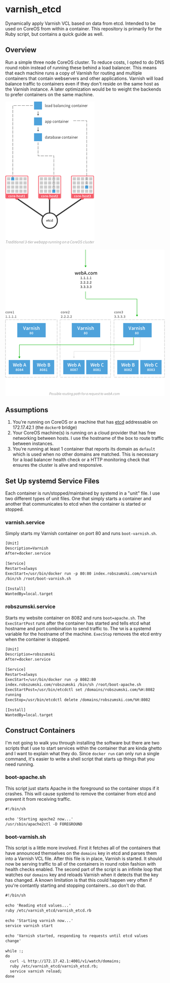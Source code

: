 varnish_etcd
============

Dynamically apply Varnish VCL based on data from etcd. Intended to be used on CoreOS from within a container. This repository is primarily for the Ruby script, but contains a quick guide as well.

## Overview

Run a simple three node CoreOS cluster. To reduce costs, I opted to do DNS round robin instead of running these behind a load balancer. This means that each machine runs a copy of Varnish for routing and multiple containers that contain webservers and other applications. Varnish will load balance traffic to containers even if they don't reside on the same host as the Varnish instance. A later optimization would be to weight the backends to prefer containers on the same machine.

![Overview](Overview.png)

![Routing](Routing.png)

## Assumptions

1. You're running on CoreOS or a machine that has [etcd](http://coreos.com/docs/guides/etcd/) addressable on 172.17.42.1 (the `docker0` bridge) 
2. Your CoreOS machine(s) is running on a cloud provider that has free networking between hosts. I use the hostname of the box to route traffic between instances.
3. You're running at least 1 container that reports its domain as `default` which is used when no other domains are matched. This is necessary for a load balancer health check or a HTTP monitoring check that ensures the cluster is alive and responsive. 

## Set Up systemd Service Files

Each container is run/stopped/maintained by systemd in a "unit" file. I use two different types of unit files. One that simply starts a container and another that communicates to etcd when the container is started or stopped.

### varnish.service

Simply starts my Varnish container on port 80 and runs `boot-varnish.sh`.

```
[Unit]
Description=Varnish
After=docker.service

[Service]
Restart=always
ExecStart=/usr/bin/docker run -p 80:80 index.robszumski.com/varnish /bin/sh /root/boot-varnish.sh

[Install]
WantedBy=local.target
```

### robszumski.service

Starts my website container on 8082 and runs `boot=apache.sh`. The `ExecStartPost` runs after the container has started and tells etcd what hostname and port combination to send traffic to. The `%H` is a systemd variable for the hostname of the machine. `ExecStop` removes the etcd entry when the container is stopped.

```
[Unit]
Description=robszumski
After=docker.service

[Service]
Restart=always
ExecStart=/usr/bin/docker run -p 8082:80 index.robszumski.com/robszumski /bin/sh /root/boot-apache.sh
ExecStartPost=/usr/bin/etcdctl set /domains/robszumski.com/%H:8082 running
ExecStop=/usr/bin/etcdctl delete /domains/robszumski.com/%H:8082

[Install]
WantedBy=local.target
```

## Construct Containers

I'm not going to walk you through installing the software but there are two scripts that I use to start services within the container that are kinda ghetto and I want to explain what they do. Since `docker run` can only run a single command, it's easier to write a shell script that starts up things that you need running.

### boot-apache.sh

This script just starts Apache in the foreground so the container stops if it crashes. This will cause systemd to remove the container from etcd and prevent it from receiving traffic.

```
#!/bin/sh

echo 'Starting apache2 now...'
/usr/sbin/apache2ctl -D FOREGROUND
```

### boot-varnish.sh

This script is a little more involved. First it fetches all of the containers that have announced themselves on the `domains` key in etcd and parses them into a Varnish VCL file. After this file is in place, Varnish is started. It should now be serving traffic to all of the containers in round robin fashion with health checks enabled. The second part of the script is an infinite loop that watches our `domains` key and reloads Varnish when it detects that the key has changed. A known limitation is that this could happen very often if you're contantly starting and stopping containers...so don't do that.

```
#!/bin/sh

echo 'Reading etcd values...'
ruby /etc/varnish_etcd/varnish_etcd.rb

echo 'Starting varnish now...'
service varnish start

echo 'Varnish started, responding to requests until etcd values change'

while :;
do
  curl -L http://172.17.42.1:4001/v1/watch/domains;
  ruby /etc/varnish_etcd/varnish_etcd.rb;
  service varnish reload;
done
```

